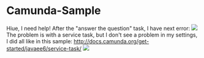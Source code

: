 # Camunda-Sample
Hiue, I need help!
After the "answer the question" task, I have next error:
<img src="https://i.gyazo.com/026de1ea6c45de98f3b20c1591fa9cbd.png" >
The problem is with a service task, but I don't see a problem in my settings, I did all like in this sample:
http://docs.camunda.org/get-started/javaee6/service-task/
<img src="https://i.gyazo.com/3eaf712d7403760ec2eb19c0a9c3bffc.png" >
